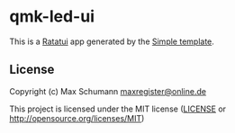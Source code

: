 # qmk-led-ui

This is a [Ratatui] app generated by the [Simple template].

[Ratatui]: https://ratatui.rs
[Simple Template]: https://github.com/ratatui/templates/tree/main/simple

## License

Copyright (c) Max Schumann <maxregister@online.de>

This project is licensed under the MIT license ([LICENSE] or <http://opensource.org/licenses/MIT>)

[LICENSE]: ./LICENSE

